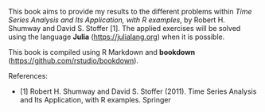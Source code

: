 This book aims to provide my results to the different problems within *Time Series Analysis and Its Application, with R examples*, by Robert H. Shumway and David S. Stoffer [1]. The applied exercises will be solved using the language **Julia** (https://julialang.org) when it is possible.

This book is compiled using R Markdown and **bookdown** (https://github.com/rstudio/bookdown).

References:
* [1] Robert H. Shumway and David S. Stoffer (2011). Time Series Analysis and Its Application, with R examples. Springer